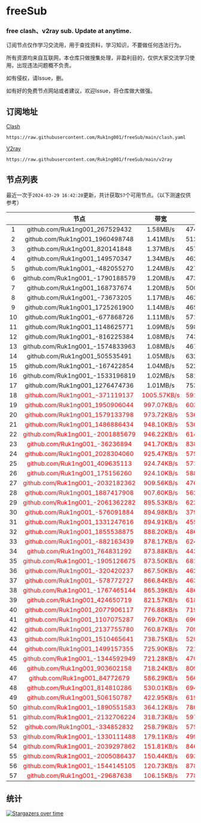 # freeSub
### free clash、v2ray sub. Update at anytime.

订阅节点仅作学习交流用，用于查找资料，学习知识，不要做任何违法行为。

所有资源均来自互联网，本仓库只做搜集处理，非盈利目的，仅供大家交流学习使用，出现违法问题概不负责。

如有侵权，请Issue，删。

如有好的免费节点网站或者建议，欢迎Issue，将仓库做大做强。

## 订阅地址
[Clash](https://raw.githubusercontent.com/Ruk1ng001/freeSub/main/clash.yaml)
```
https://raw.githubusercontent.com/Ruk1ng001/freeSub/main/clash.yaml
```
[V2ray](https://raw.githubusercontent.com/Ruk1ng001/freeSub/main/v2ray)
```
https://raw.githubusercontent.com/Ruk1ng001/freeSub/main/v2ray
```

## 节点列表

最近一次于`2024-03-29 16:42:28`更新，共计获取`57`个可用节点。（以下测速仅供参考）

|  | 节点 | 带宽 | 延迟 |
|:-:|:--:|:--:|:--:|
 | 1 | github.com/Ruk1ng001_267529432 | 1.58MB/s | 474.00ms |
 | 2 | github.com/Ruk1ng001_1960498748 | 1.41MB/s | 512.00ms |
 | 3 | github.com/Ruk1ng001_820141848 | 1.37MB/s | 457.00ms |
 | 4 | github.com/Ruk1ng001_149570347 | 1.34MB/s | 462.00ms |
 | 5 | github.com/Ruk1ng001_-482055270 | 1.24MB/s | 427.00ms |
 | 6 | github.com/Ruk1ng001_-1790188579 | 1.20MB/s | 473.00ms |
 | 7 | github.com/Ruk1ng001_168737674 | 1.20MB/s | 500.00ms |
 | 8 | github.com/Ruk1ng001_-73673205 | 1.17MB/s | 462.00ms |
 | 9 | github.com/Ruk1ng001_1725261900 | 1.14MB/s | 465.00ms |
 | 10 | github.com/Ruk1ng001_-677868726 | 1.11MB/s | 571.00ms |
 | 11 | github.com/Ruk1ng001_1148625771 | 1.09MB/s | 598.00ms |
 | 12 | github.com/Ruk1ng001_-816225384 | 1.08MB/s | 743.00ms |
 | 13 | github.com/Ruk1ng001_-1574833963 | 1.08MB/s | 467.00ms |
 | 14 | github.com/Ruk1ng001_505535491 | 1.05MB/s | 632.00ms |
 | 15 | github.com/Ruk1ng001_-167422854 | 1.04MB/s | 522.00ms |
 | 16 | github.com/Ruk1ng001_-1533196819 | 1.02MB/s | 581.00ms |
 | 17 | github.com/Ruk1ng001_1276474736 | 1.01MB/s | 753.00ms |
 | 18 | <font color=red>github.com/Ruk1ng001_-371119137</font> | <font color=red>1005.57KB/s</font> | <font color=red>591.00ms</font> |
 | 19 | <font color=red>github.com/Ruk1ng001_1950906044</font> | <font color=red>997.07KB/s</font> | <font color=red>603.00ms</font> |
 | 20 | <font color=red>github.com/Ruk1ng001_1579133798</font> | <font color=red>973.72KB/s</font> | <font color=red>536.00ms</font> |
 | 21 | <font color=red>github.com/Ruk1ng001_1486886434</font> | <font color=red>948.10KB/s</font> | <font color=red>530.00ms</font> |
 | 22 | <font color=red>github.com/Ruk1ng001_-2001885679</font> | <font color=red>946.22KB/s</font> | <font color=red>614.00ms</font> |
 | 23 | <font color=red>github.com/Ruk1ng001_-36236894</font> | <font color=red>941.70KB/s</font> | <font color=red>838.00ms</font> |
 | 24 | <font color=red>github.com/Ruk1ng001_2028304060</font> | <font color=red>925.47KB/s</font> | <font color=red>575.00ms</font> |
 | 25 | <font color=red>github.com/Ruk1ng001_409635113</font> | <font color=red>924.74KB/s</font> | <font color=red>571.00ms</font> |
 | 26 | <font color=red>github.com/Ruk1ng001_175156260</font> | <font color=red>924.10KB/s</font> | <font color=red>588.00ms</font> |
 | 27 | <font color=red>github.com/Ruk1ng001_-2032182362</font> | <font color=red>909.56KB/s</font> | <font color=red>476.00ms</font> |
 | 28 | <font color=red>github.com/Ruk1ng001_1887417908</font> | <font color=red>907.60KB/s</font> | <font color=red>562.00ms</font> |
 | 29 | <font color=red>github.com/Ruk1ng001_-2061362282</font> | <font color=red>895.53KB/s</font> | <font color=red>622.00ms</font> |
 | 30 | <font color=red>github.com/Ruk1ng001_-576091884</font> | <font color=red>894.98KB/s</font> | <font color=red>379.00ms</font> |
 | 31 | <font color=red>github.com/Ruk1ng001_1331247616</font> | <font color=red>894.91KB/s</font> | <font color=red>455.00ms</font> |
 | 32 | <font color=red>github.com/Ruk1ng001_1855538875</font> | <font color=red>888.20KB/s</font> | <font color=red>486.00ms</font> |
 | 33 | <font color=red>github.com/Ruk1ng001_-882163439</font> | <font color=red>878.17KB/s</font> | <font color=red>624.00ms</font> |
 | 34 | <font color=red>github.com/Ruk1ng001_764831292</font> | <font color=red>873.88KB/s</font> | <font color=red>443.00ms</font> |
 | 35 | <font color=red>github.com/Ruk1ng001_-1905126675</font> | <font color=red>873.50KB/s</font> | <font color=red>681.00ms</font> |
 | 36 | <font color=red>github.com/Ruk1ng001_-320420237</font> | <font color=red>867.50KB/s</font> | <font color=red>462.00ms</font> |
 | 37 | <font color=red>github.com/Ruk1ng001_-578772727</font> | <font color=red>866.84KB/s</font> | <font color=red>463.00ms</font> |
 | 38 | <font color=red>github.com/Ruk1ng001_-1767465144</font> | <font color=red>865.39KB/s</font> | <font color=red>486.00ms</font> |
 | 39 | <font color=red>github.com/Ruk1ng001_424650719</font> | <font color=red>821.57KB/s</font> | <font color=red>618.00ms</font> |
 | 40 | <font color=red>github.com/Ruk1ng001_2077906117</font> | <font color=red>776.88KB/s</font> | <font color=red>719.00ms</font> |
 | 41 | <font color=red>github.com/Ruk1ng001_1107075287</font> | <font color=red>769.70KB/s</font> | <font color=red>690.00ms</font> |
 | 42 | <font color=red>github.com/Ruk1ng001_2137755780</font> | <font color=red>760.87KB/s</font> | <font color=red>709.00ms</font> |
 | 43 | <font color=red>github.com/Ruk1ng001_1510465641</font> | <font color=red>738.75KB/s</font> | <font color=red>520.00ms</font> |
 | 44 | <font color=red>github.com/Ruk1ng001_1499157355</font> | <font color=red>725.90KB/s</font> | <font color=red>721.00ms</font> |
 | 45 | <font color=red>github.com/Ruk1ng001_-1344592949</font> | <font color=red>721.28KB/s</font> | <font color=red>470.00ms</font> |
 | 46 | <font color=red>github.com/Ruk1ng001_903602158</font> | <font color=red>718.24KB/s</font> | <font color=red>809.00ms</font> |
 | 47 | <font color=red>github.com/Ruk1ng001_84772679</font> | <font color=red>586.29KB/s</font> | <font color=red>566.00ms</font> |
 | 48 | <font color=red>github.com/Ruk1ng001_814810286</font> | <font color=red>530.01KB/s</font> | <font color=red>694.00ms</font> |
 | 49 | <font color=red>github.com/Ruk1ng001_506150787</font> | <font color=red>422.95KB/s</font> | <font color=red>619.00ms</font> |
 | 50 | <font color=red>github.com/Ruk1ng001_-1890551583</font> | <font color=red>364.12KB/s</font> | <font color=red>780.00ms</font> |
 | 51 | <font color=red>github.com/Ruk1ng001_-2132706224</font> | <font color=red>318.73KB/s</font> | <font color=red>597.00ms</font> |
 | 52 | <font color=red>github.com/Ruk1ng001_-334852832</font> | <font color=red>258.79KB/s</font> | <font color=red>575.00ms</font> |
 | 53 | <font color=red>github.com/Ruk1ng001_-1330111488</font> | <font color=red>179.11KB/s</font> | <font color=red>499.00ms</font> |
 | 54 | <font color=red>github.com/Ruk1ng001_-2039297862</font> | <font color=red>151.81KB/s</font> | <font color=red>846.00ms</font> |
 | 55 | <font color=red>github.com/Ruk1ng001_-2005086437</font> | <font color=red>150.44KB/s</font> | <font color=red>693.00ms</font> |
 | 56 | <font color=red>github.com/Ruk1ng001_-1544145105</font> | <font color=red>120.73KB/s</font> | <font color=red>878.00ms</font> |
 | 57 | <font color=red>github.com/Ruk1ng001_-29687638</font> | <font color=red>106.15KB/s</font> | <font color=red>778.00ms</font> |


## 统计

[![Stargazers over time](https://starchart.cc/Ruk1ng001/freeSub.svg)](https://starchart.cc/Ruk1ng001/freeSub)